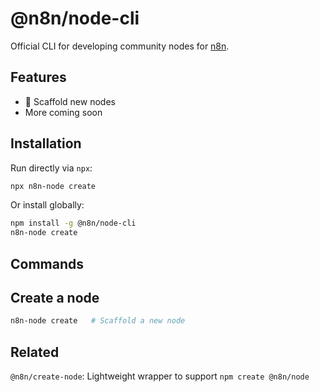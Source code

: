 # @n8n/node-cli

Official CLI for developing community nodes for [n8n](https://n8n.io).

## Features

- 🔧 Scaffold new nodes
- More coming soon

## Installation

Run directly via `npx`:

```bash
npx n8n-node create
```

Or install globally:

```bash
npm install -g @n8n/node-cli
n8n-node create
```

## Commands

## Create a node

```bash
n8n-node create   # Scaffold a new node
```

## Related

`@n8n/create-node`: Lightweight wrapper to support `npm create @n8n/node`
